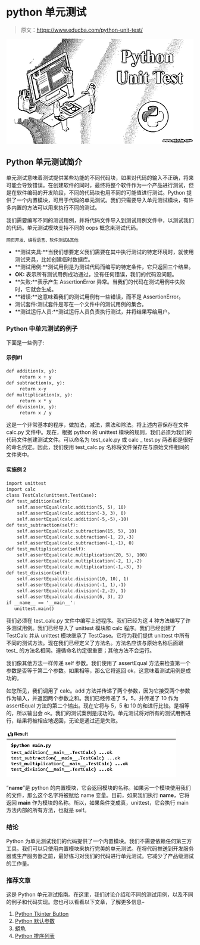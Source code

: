 # python 单元测试

> 原文：<https://www.educba.com/python-unit-test/>

![python unit test](img/47028b223608a2dfe32b6362cd86ee2e.png "python unit test")



## Python 单元测试简介

单元测试意味着测试提供某些功能的不同代码块，如果对代码的输入不正确，将来可能会导致错误。在创建软件的同时，最终将整个软件作为一个产品进行测试，但是在软件编码的开发阶段，不同的代码块也用不同的可能值进行测试。Python 提供了一个内置模块，可用于代码的单元测试。我们只需要导入单元测试模块，有许多内置的方法可以用来执行不同的测试。

我们需要编写不同的测试用例，并将代码文件导入到测试用例文件中，以测试我们的代码。单元测试模块支持不同的 oops 概念来测试代码。

<small>网页开发、编程语言、软件测试&其他</small>

*   **测试夹具:**当我们想要定义我们需要在其中执行测试的特定环境时，就使用测试夹具，比如创建临时数据库。
*   **测试用例:**测试用例是为测试代码而编写的特定条件，它只返回三个结果。
*   **OK:** 表示所有测试用例成功通过，没有任何错误，我们的代码没问题。
*   **失败:**表示产生 AssertionError 异常。当我们的代码在测试用例中失败时，它就会生成。
*   **错误:**这意味着我们的测试用例有一些错误，而不是 AssertionError。
*   测试套件:测试套件是写在一个文件中的测试用例的集合。
*   **测试运行人员:**测试运行人员负责执行测试，并将结果写给用户。

### Python 中单元测试的例子

下面是一些例子:

#### 示例#1

```
def addition(x, y):
     return x + y
def subtraction(x, y):
     return x-y
def multiplication(x, y):
     return x * y
def division(x, y):
     return x / y 
```

这是一个非常基本的程序，做加法，减法，乘法和除法。将上述内容保存在文件 calc.py 文件中。现在，根据 python 的 unittest 模块的规则，我们必须为我们的代码文件创建测试文件。可以命名为 test_calc.py 或 calc _ test.py 两者都是很好的命名约定。因此，我们使用 test_calc.py 名称将文件保存在与原始文件相同的文件夹中。

#### 实施例 2

```
import unittest
import calc
class TestCalc(unittest.TestCase):
def test_addition(self):
    self.assertEqual(calc.addition(5, 5), 10)
    self.assertEqual(calc.addition(-3, 3), 0)
    self.assertEqual(calc.addition(-5,-5),-10)
def test_subtraction(self):
    self.assertEqual(calc.subtraction(15, 5), 10)
    self.assertEqual(calc.subtraction(-1, 2),-3)
    self.assertEqual(calc.subtraction(-1,-1), 0)
def test_multiplication(self):
    self.assertEqual(calc.multiplication(20, 5), 100)
    self.assertEqual(calc.multiplication(-2, 1),-2)
    self.assertEqual(calc.multiplication(-1,-3), 3)
def test_division(self):
    self.assertEqual(calc.division(10, 10), 1)
    self.assertEqual(calc.division(-1, 1),-1)
    self.assertEqual(calc.division(-2,-2), 1)
    self.assertEqual(calc.division(6, 3), 2)
if __name__ == '__main__':
   unittest.main() 
```

我们必须在 test_calc.py 文件中编写上述程序。我们已经为这 4 种方法编写了许多测试用例。我们已经导入了 unittest 模块和 calc 程序。我们已经创建了 TestCalc 并从 unittest 模块继承了 TestCase。它将为我们提供 unittest 中所有不同的测试方法。现在我们已经定义了方法名。方法名应该与原始名称后面跟 test_ 的方法名相同。遵循命名约定很重要；其他方法不会运行。

我们像其他方法一样传递 self 参数。我们使用了 assertEqual 方法来检查第一个参数是否等于第二个参数。如果相等，那么它将返回 ok，这意味着测试用例是成功的。

如您所见，我们调用了 calc。add 方法并传递了两个参数，因为它接受两个参数作为输入，并返回两个参数之和。我们已经传递了 5，5，并传递了 10 作为 assertEqual 方法的第二个输出。现在它将与 5，5 和 10 的和进行比较。是相等的，所以输出会 ok。我们的测试案例是成功的。单元测试将对所有的测试用例进行，结果将被相应地返回，无论是通过还是失败。

![Python Unit Test-1.1](img/71d6400436d097674c86d2136d2ef1da.png "Python Unit Test-1.1")



“__name__”是 python 的内置模块，它会返回模块的名称。如果另一个模块使用我们的文件，那么这个名字将被赋给 name 变量。目前，如果我们执行 __name__，它将返回 __main__ 作为模块的名称。所以，如果条件变成真，unittest，它会执行 main 方法内部的所有方法，也就是 self。

### 结论

Python 为单元测试我们的代码提供了一个内置模块。我们不需要依赖任何第三方工具。我们可以只使用内置模块来执行完美的单元测试。在将代码推送到开发服务器或生产服务器之前，最好练习对我们的代码进行单元测试。它减少了产品级测试的工作量。

### 推荐文章

这是 Python 单元测试指南。在这里，我们讨论介绍和不同的测试用例，以及不同的例子和代码实现。您也可以看看以下文章，了解更多信息–

1.  [Python Tkinter Button](https://www.educba.com/python-tkinter-button/)
2.  [Python 默认参数](https://www.educba.com/python-default-arguments/)
3.  [蟒龟](https://www.educba.com/python-turtle/)
4.  [Python 排序列表](https://www.educba.com/python-sort-list/)





